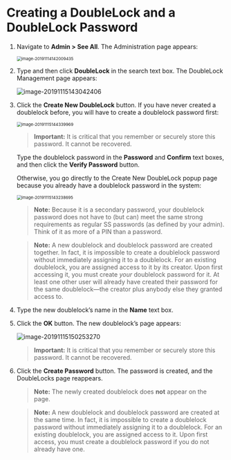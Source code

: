 [title]: # (Creating a DoubleLock and a DoubleLock Password)
[tags]: # (XXX)
[priority]: # (50)

# Creating a DoubleLock and a DoubleLock Password

1. Navigate to **Admin \> See All**. The Administration page appears:

   <img src="assets/image-20191114142009435.png" alt="image-20191114142009435" style="zoom: 67%;" />

1. Type and then click **DoubleLock** in the search text box. The DoubleLock Management page appears:

   ![image-20191115143042406](assets/image-20191115143042406.png)

1. Click the **Create New DoubleLock** button. If you have never created a doublelock before, you will have to create a doublelock password first:

   <img src="assets/image-20191115144339969.png" alt="image-20191115144339969" style="zoom:67%;" />

   > **Important:** It is critical that you remember or securely store this password. It cannot be recovered.

   Type the doublelock password in the **Password** and **Confirm** text boxes, and then click the **Verify Password** button. 

   Otherwise, you go directly to the Create New DoubleLock popup page because you already have a doublelock password in the system:

   <img src="assets/image-20191115143238695.png" alt="image-20191115143238695" style="zoom:67%;" />

   > **Note:** Because it is a secondary password, your doublelock password does not have to (but can) meet the same strong requirements as regular SS passwords (as defined by your admin). Think of it as more of a PIN than a password.

   > **Note:** A new doublelock and doublelock password are created together. In fact, it is impossible to create a doublelock password without immediately assigning it to a doublelock. For an existing doublelock, you are assigned access to it by its creator. Upon first accessing it, you must create *your* doublelock password for it. At least one other user will already have created their password for the same doublelock—the creator plus anybody else they granted access to.

1. Type the new doublelock’s name in the **Name** text box. 

1. Click the **OK** button. The new doublelock’s page appears:

   ![image-20191115150253270](assets/image-20191115150253270.png)

   > **Important:** It is critical that you remember or securely store this password. It cannot be recovered.

1. Click the **Create Password** button. The password is created, and the DoubleLocks page reappears.

   > **Note:** The newly created doublelock does **not** appear on the page.

   > **Note:** A new doublelock and doublelock password are created at the same time. In fact, it is impossible to create a doublelock password without immediately assigning it to a doublelock. For an existing doublelock, you are assigned access to it. Upon first access, you must create a doublelock password if you do not already have one.
